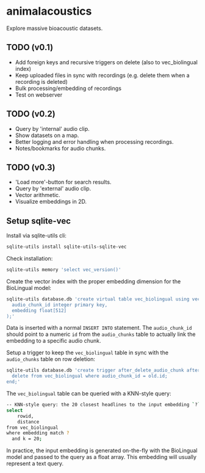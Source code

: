 # animalacoustics
Explore massive bioacoustic datasets.

## TODO (v0.1)

- Add foreign keys and recursive triggers on delete (also to vec_biolingual index)
- Keep uploaded files in sync with recordings (e.g. delete them when a recording is deleted)
- Bulk processing/embedding of recordings
- Test on webserver

## TODO (v0.2)

- Query by 'internal' audio clip.
- Show datasets on a map.
- Better logging and error handling when processing recordings.
- Notes/bookmarks for audio chunks.

## TODO (v0.3)

- 'Load more'-button for search results.
- Query by 'external' audio clip.
- Vector arithmetic.
- Visualize embeddings in 2D.

## Setup sqlite-vec

Install via sqlite-utils cli:

```bash
sqlite-utils install sqlite-utils-sqlite-vec
```

Check installation:

```bash
sqlite-utils memory 'select vec_version()'
```

Create the vector index with the proper embedding dimension for the BioLingual model:

```bash
sqlite-utils database.db 'create virtual table vec_biolingual using vec0(
  audio_chunk_id integer primary key,
  embedding float[512]
);'
```

Data is inserted with a normal `INSERT INTO` statement. The `audio_chunk_id` should point to a numeric `id` from the `audio_chunks` table to actually link the embedding to a specific audio chunk.

Setup a trigger to keep the `vec_biolingual` table in sync with the `audio_chunks` table on row deletion:

```bash
sqlite-utils database.db 'create trigger after_delete_audio_chunk after delete on audio_chunks begin
  delete from vec_biolingual where audio_chunk_id = old.id;
end;'
```

The `vec_biolingual` table can be queried with a KNN-style query:

```bash
-- KNN-style query: the 20 closest headlines to the input embedding `?`
select
	rowid,
	distance
from vec_biolingual
where embedding match ?
  and k = 20;
```

In practice, the input embedding is generated on-the-fly with the BioLingual model and passed to the query as a float array. This embedding will usually represent a text query.